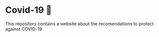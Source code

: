 # Covid-19 :pill:
This repository contains a website about the recomendations to protect against COVID-19
